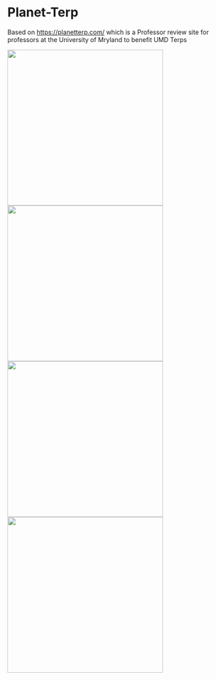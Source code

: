# Planet-Terp
Based on https://planetterp.com/ which is a Professor review site for professors at the University of Mryland to benefit UMD Terps



<img src="https://user-images.githubusercontent.com/79062633/143379794-d2779825-2241-4136-9c43-bb165b301c0b.png" width="350">
<img src="https://user-images.githubusercontent.com/79062633/143379810-749e7b04-c7d7-4c58-bd2b-02deef042400.png" width="350">
<img src="https://user-images.githubusercontent.com/79062633/143380347-d1a533f0-bffd-497d-8c1a-fcb4e656efbc.jpeg" width="350">
<img src="https://user-images.githubusercontent.com/79062633/143379855-3dace38e-03ad-4bca-b144-b827648ca351.png" width="350">
